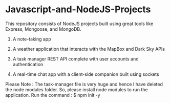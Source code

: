 # Javascript-and-NodeJS-Projects
This repository consists of NodeJS projects built using great tools like Express, Mongoose, and MongoDB.
1. A note-taking app

2. A weather application that interacts with the MapBox and Dark Sky APIs

3. A task manager REST API complete with user accounts and authentication

4. A real-time chat app with a client-side companion built using sockets

Please Note : The task-manager file is very huge and hence I have deleted the node modules folder. So, please install node modules to run the application. Run the command : $ npm init -y
